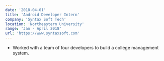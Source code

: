```yaml
---
date: '2018-04-01'
title: 'Android Developer Intern'
company: 'Syntax Soft Tech'
location: 'Northeastern University'
range: 'Jan - April 2018'
url: 'https://www.syntaxsoft.com'
---
```


- Worked with a team of four developers to build a college management system.
